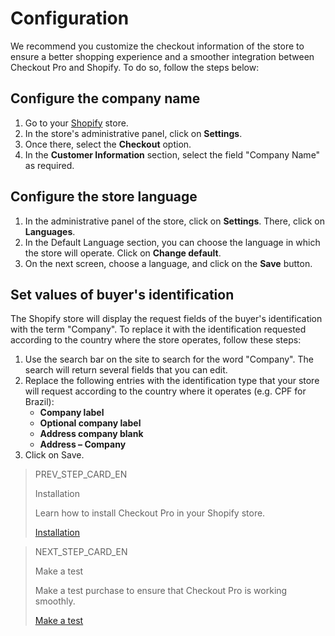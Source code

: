 # Configuration

We recommend you customize the checkout information of the store to ensure a better shopping experience and a smoother integration between Checkout Pro and Shopify. To do so, follow the steps below:

## Configure the company name 

1. Go to your [Shopify](https://accounts.shopify.com/store-login) store.
2. In the store's administrative panel, click on **Settings**.
3. Once there, select the **Checkout** option.
4. In the **Customer Information** section, select the field "Company Name" as required.

## Configure the store language 

1. In the administrative panel of the store, click on **Settings**. There, click on **Languages**.
2. In the Default Language section, you can choose the language in which the store will operate. Click on **Change default**.
3. On the next screen, choose a language, and click on the **Save** button.

## Set values of buyer's identification

The Shopify store will display the request fields of the buyer's identification with the term "Company". To replace it with the identification requested according to the country where the store operates, follow these steps:

1. Use the search bar on the site to search for the word "Company". The search will return several fields that you can edit.
2. Replace the following entries with the identification type that your store will request according to the country where it operates (e.g. CPF for Brazil):
    * **Company label**
    * **Optional company label**
    * **Address company blank**
    * **Address – Company**
3. Click on Save.


> PREV_STEP_CARD_EN
>
> Installation
>
> Learn how to install Checkout Pro in your Shopify store.
>
> [Installation](/developers/en/docs/shopify/installation)

> NEXT_STEP_CARD_EN
>
> Make a test
>
> Make a test purchase to ensure that Checkout Pro is working smoothly.
>
> [Make a test](/developers/en/docs/shopify/integration-test)
